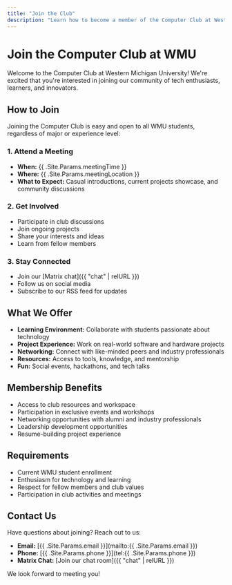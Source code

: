 ```yaml
---
title: "Join the Club"
description: "Learn how to become a member of the Computer Club at Western Michigan University"
---
```


# Join the Computer Club at WMU

Welcome to the Computer Club at Western Michigan University! We're excited that you're interested in joining our community of tech enthusiasts, learners, and innovators.

## How to Join

Joining the Computer Club is easy and open to all WMU students, regardless of major or experience level:

### 1. Attend a Meeting
- **When:** {{ .Site.Params.meetingTime }}
- **Where:** {{ .Site.Params.meetingLocation }}
- **What to Expect:** Casual introductions, current projects showcase, and community discussions

### 2. Get Involved
- Participate in club discussions
- Join ongoing projects
- Share your interests and ideas
- Learn from fellow members

### 3. Stay Connected
- Join our [Matrix chat]({{ "chat" | relURL }})
- Follow us on social media
- Subscribe to our RSS feed for updates

## What We Offer

- **Learning Environment:** Collaborate with students passionate about technology
- **Project Experience:** Work on real-world software and hardware projects
- **Networking:** Connect with like-minded peers and industry professionals
- **Resources:** Access to tools, knowledge, and mentorship
- **Fun:** Social events, hackathons, and tech talks

## Membership Benefits

- Access to club resources and workspace
- Participation in exclusive events and workshops
- Networking opportunities with alumni and industry professionals
- Leadership development opportunities
- Resume-building project experience

## Requirements

- Current WMU student enrollment
- Enthusiasm for technology and learning
- Respect for fellow members and club values
- Participation in club activities and meetings

## Contact Us

Have questions about joining? Reach out to us:

- **Email:** [{{ .Site.Params.email }}](mailto:{{ .Site.Params.email }})
- **Phone:** [{{ .Site.Params.phone }}](tel:{{ .Site.Params.phone }})
- **Matrix Chat:** [Join our chat room]({{ "chat" | relURL }})

We look forward to meeting you!
